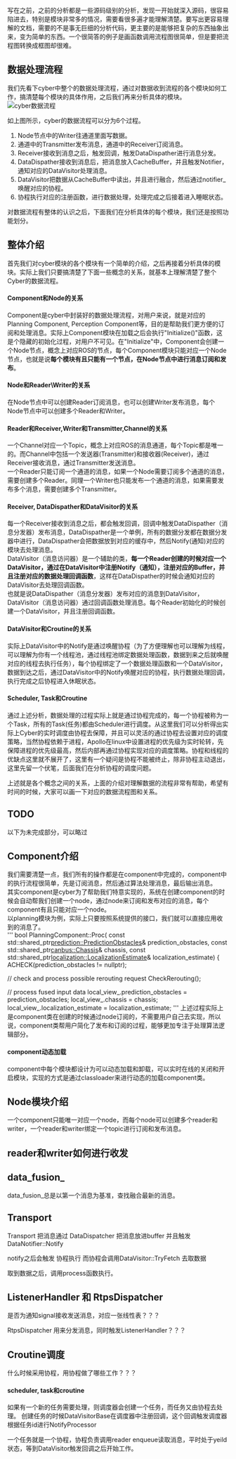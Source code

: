 写在之前，之前的分析都是一些源码级别的分析，发现一开始就深入源码，很容易陷进去，特别是模块非常多的情况，需要看很多遍才能理解清楚。要写出更容易理解的文档，需要的不是事无巨细的分析代码，更主要的是能够把复杂的东西抽象出来，变为简单的东西。一个很简答的例子是画函数调用流程图很简单，但是要把流程图转换成框图却很难。  


## 数据处理流程
我们先看下cyber中整个的数据处理流程，通过对数据收到流程的各个模块如何工作，搞清楚每个模块的具体作用，之后我们再来分析具体的模块。  
![cyber数据流程](img/source/data_progress.jpg)  

如上图所示，cyber的数据流程可以分为6个过程。  
1. Node节点中的Writer往通道里面写数据。
2. 通道中的Transmitter发布消息，通道中的Receiver订阅消息。
3. Receiver接收到消息之后，触发回调，触发DataDispather进行消息分发。
4. DataDispather接收到消息后，把消息放入CacheBuffer，并且触发Notifier，通知对应的DataVisitor处理消息。
5. DataVisitor把数据从CacheBuffer中读出，并且进行融合，然后通过notifier_唤醒对应的协程。
6. 协程执行对应的注册函数，进行数据处理，处理完成之后接着进入睡眠状态。

对数据流程有整体的认识之后，下面我们在分析具体的每个模块，我们还是按照功能划分。  

## 整体介绍
首先我们对cyber模块的各个模块有一个简单的介绍，之后再接着分析具体的模块。实际上我们只要搞清楚了下面一些概念的关系，就基本上理解清楚了整个Cyber的数据流程。    

#### Component和Node的关系
Component是cyber中封装好的数据处理流程，对用户来说，就是对应的Planning Component, Perception Component等，目的是帮助我们更方便的订阅和处理消息。实际上Component模块在加载之后会执行"Initialize()"函数，这是个隐藏的初始化过程，对用户不可见。在"Initialize"中，Component会创建一个Node节点，概念上对应ROS的节点，每个Component模块只能对应一个Node节点，也就是说**每个模块有且只能有一个节点，在Node节点中进行消息订阅和发布**。  


#### Node和Reader\Writer的关系
在Node节点中可以创建Reader订阅消息，也可以创建Writer发布消息，每个Node节点中可以创建多个Reader和Writer。  


#### Reader和Receiver,Writer和Transmitter,Channel的关系
一个Channel对应一个Topic，概念上对应ROS的消息通道，每个Topic都是唯一的。而Channel中包括一个发送器(Transmitter)和接收器(Receiver)，通过Receiver接收消息，通过Transmitter发送消息。  
一个Reader只能订阅一个通道的消息，如果一个Node需要订阅多个通道的消息，需要创建多个Reader。同理一个Writer也只能发布一个通道的消息，如果需要发布多个消息，需要创建多个Transmitter。  


#### Receiver, DataDispather和DataVisitor的关系
每一个Receiver接收到消息之后，都会触发回调，回调中触发DataDispather（消息分发器）发布消息，DataDispather是一个单例，所有的数据分发都在数据分发器中进行，DataDispather会把数据放到对应的缓存中，然后Notify(通知)对应的模块去处理消息。  
DataVisitor（消息访问器）是一个辅助的类，**每一个Reader创建的时候对应一个DataVisitor，通过在DataVisitor中注册Notify（通知），注册对应的Buffer，并且注册对应的数据处理回调函数**，这样在DataDispather的时候会通知对应的DataVisitor去处理回调函数。  
也就是说DataDispather（消息分发器）发布对应的消息到DataVisitor，DataVisitor（消息访问器）通过回调函数处理消息。每个Reader初始化的时候创建一个DataVisitor，并且注册回调函数。  


#### DataVisitor和Croutine的关系
实际上DataVisitor中的Notify是通过唤醒协程（为了方便理解也可以理解为线程，可以理解为你有一个线程池，通过线程池绑定数据处理函数，数据到来之后就唤醒对应的线程去执行任务），每个协程绑定了一个数据处理函数和一个DataVisitor，数据到达之后，通过DataVisitor中的Notify唤醒对应的协程，执行数据处理回调，执行完成之后协程进入休眠状态。  


#### Scheduler, Task和Croutine
通过上述分析，数据处理的过程实际上就是通过协程完成的，每一个协程被称为一个Task，所有的Task(任务)都由Scheduler进行调度。从这里我们可以分析得出实际上Cyber的实时调度由协程去保障，并且可以灵活的通过协程去设置对应的调度策略，当然协程依赖于进程，Apollo在linux中设置进程的优先级为实时轮转，先保障进程的优先级最高，然后内部再通过协程实现对应的调度策略。协程和线程的优缺点这里就不展开了，这里有一个疑问是协程不能被终止，除非协程主动退出，这里先留一个伏笔，后面我们在分析协程的调度问题。  


上述就是各个概念之间的关系，上面的介绍对理解数据的流程非常有帮助，希望有时间的时候，大家可以画一下对应的数据流程图和关系。  

## TODO
以下为未完成部分，可以略过

## Component介绍


我们需要清楚一点，我们所有的操作都是在component中完成的，component中的执行流程很简单，先是订阅消息，然后通过算法处理消息，最后输出消息。  
其实component是cyber为了帮助我们特意实现的，系统在创建component的时候会自动帮我们创建一个node，通过node来订阅和发布对应的消息，每个component有且只能对应一个node。  
以planning模块为例，实际上只要按照系统提供的接口，我们就可以直接应用收到的消息了。  
'''
bool PlanningComponent::Proc(
    const std::shared_ptr<prediction::PredictionObstacles>&
        prediction_obstacles,
    const std::shared_ptr<canbus::Chassis>& chassis,
    const std::shared_ptr<localization::LocalizationEstimate>&
        localization_estimate) {
  ACHECK(prediction_obstacles != nullptr);

  // check and process possible rerouting request
  CheckRerouting();

  // process fused input data
  local_view_.prediction_obstacles = prediction_obstacles;
  local_view_.chassis = chassis;
  local_view_.localization_estimate = localization_estimate;
'''
上述过程实际上是component类在创建的时候通过node订阅的，不需要用户自己去实现，所以说，component类帮用户简化了发布和订阅的过程，能够更加专注于处理算法逻辑部分。  

#### component动态加载
component中每个模块都设计为可以动态加载和卸载，可以实时在线的关闭和开启模块，实现的方式是通过classloader来进行动态的加载component类。


## Node模块介绍
一个component只能唯一对应一个node，而每个node可以创建多个reader和writer，一个reader和writer绑定一个topic进行订阅和发布消息。


## reader和writer如何进行收发


## data_fusion_
data_fusion_总是以第一个消息为基准，查找融合最新的消息。


## Transport
Transport 把消息通过 DataDispatcher 把消息放进buffer 并且触发 DataNotifier::Notify

notify之后会触发 协程执行 而协程会调用DataVisitor::TryFetch 去取数据

取到数据之后，调用process函数执行。

## ListenerHandler 和 RtpsDispatcher
是否为通知signal接收发送消息，对应一张线性表？？？

RtpsDispatcher 用来分发消息，同时触发ListenerHandler？？？


## Croutine调度
什么时候采用协程，用协程做了哪些工作？？？


#### scheduler, task和croutine
如果有一个新的任务需要处理，则调度器会创建一个任务，而任务又由协程去处理。
创建任务的时候DataVisitorBase在调度器中注册回调，这个回调触发调度器根据任务id进行NotifyProcessor

一个任务就是一个协程，协程负责调用reader enqueue读取消息，平时处于yeild状态，等到DataVisitor触发回调之后开始工作。


